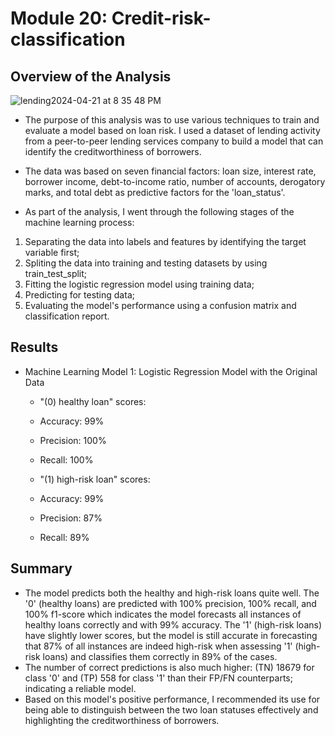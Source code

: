 # Module 20: Credit-risk-classification

## Overview of the Analysis

![lending2024-04-21 at 8 35 48 PM](https://github.com/apkaur32/credit-risk-classification/assets/150749167/734da2fb-cb47-457d-8f78-2f08727ff65e)

* The purpose of this analysis was to use various techniques to train and evaluate a model based on loan risk. I used a dataset of lending activity from a peer-to-peer lending services company to build a model that can identify the creditworthiness of borrowers.

* The data was based on seven financial factors: loan size, interest rate, borrower income, debt-to-income ratio, number of accounts, derogatory marks, and total debt as predictive factors for the 'loan_status'. 

* As part of the analysis, I went through the following stages of the machine learning process:
1) Separating the data into labels and features by identifying the target variable first;
2) Spliting the data into training and testing datasets by using train_test_split;
3) Fitting the logistic regression model using training data;
4) Predicting for testing data;
5) Evaluating the model's performance using a confusion matrix and classification report. 


## Results

* Machine Learning Model 1: Logistic Regression Model with the Original Data
    * "(0) healthy loan" scores: 
    * Accuracy: 99%
    * Precision: 100%   
    * Recall: 100%   

    * "(1) high-risk loan" scores: 
    * Accuracy:  99% 
    * Precision: 87% 
    * Recall: 89%  


## Summary

* The model predicts both the healthy and high-risk loans quite well. The '0' (healthy loans) are predicted with 100% precision, 100% recall, and 100% f1-score which indicates the model forecasts all instances of healthy loans correctly and with 99% accuracy. The '1' (high-risk loans) have slightly lower scores, but the model is still accurate in forecasting that 87% of all instances are indeed high-risk when assessing '1' (high-risk loans) and classifies them correctly in 89% of the cases.
* The number of correct predictions is also much higher: (TN) 18679 for class '0' and (TP) 558 for class '1' than their FP/FN counterparts; indicating a reliable model. 
* Based on this model's positive performance, I recommended its use for being able to distinguish between the two loan statuses effectively and highlighting the creditworthiness of borrowers.



